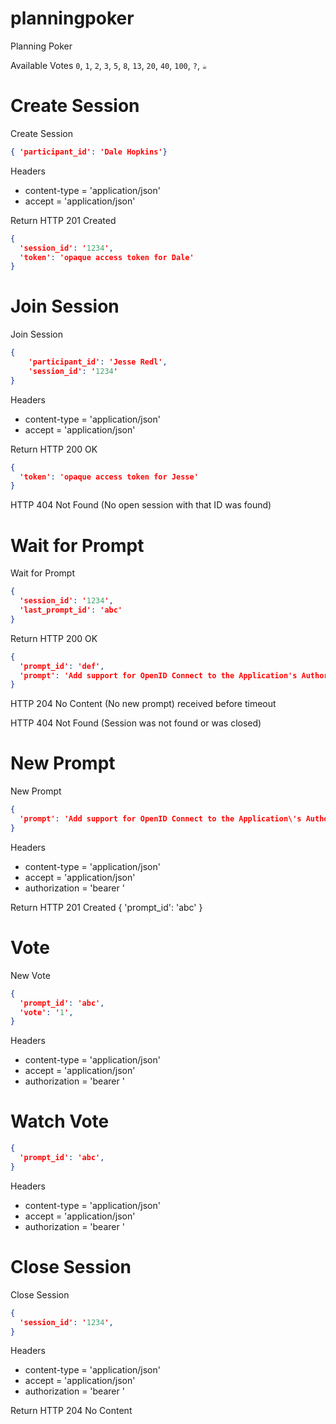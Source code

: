 # planningpoker
Planning Poker

Available Votes
`0`, `1`, `2`, `3`, `5`, `8`, `13`, `20`, `40`, `100`, `?`, `☕️`

# Create Session
Create Session <url>
```json
{ 'participant_id': 'Dale Hopkins'}
```
Headers
 - content-type = 'application/json'
 - accept = 'application/json'

Return
HTTP 201 Created
```json
{
  'session_id': '1234',
  'token': 'opaque access token for Dale'
}
```

# Join Session
Join Session <url>
```json
{
    'participant_id': 'Jesse Redl',
    'session_id': '1234'
}
```
Headers
- content-type = 'application/json'
- accept = 'application/json'

Return
HTTP 200 OK
```json
{
  'token': 'opaque access token for Jesse'
}
```
HTTP 404 Not Found
(No open session with that ID was found)

# Wait for Prompt
Wait for Prompt <url>
```json
{
  'session_id': '1234',
  'last_prompt_id': 'abc'
}
```
Return
HTTP 200 OK
```json
{
  'prompt_id': 'def',
  'prompt': 'Add support for OpenID Connect to the Application's Authorization flow',
}
```
HTTP 204 No Content
(No new prompt) received before timeout

HTTP 404 Not Found
(Session was not found or was closed)

# New Prompt
New Prompt <url>
```json
{
  'prompt': 'Add support for OpenID Connect to the Application\'s Authorization flow',
}
```
Headers
- content-type = 'application/json'
- accept = 'application/json'
- authorization = 'bearer <token>'


Return
HTTP 201 Created
{
    'prompt_id': 'abc'
}

# Vote
New Vote <url>
```json
{
  'prompt_id': 'abc',
  'vote': '1',
}
```
Headers
- content-type = 'application/json'
- accept = 'application/json'
- authorization = 'bearer <token>'

# Watch Vote <url>
```json
{
  'prompt_id': 'abc',
}
```
Headers
- content-type = 'application/json'
- accept = 'application/json'
- authorization = 'bearer <token>'

# Close Session
Close Session <url>
```json
{
  'session_id': '1234',
}
```
Headers
- content-type = 'application/json'
- accept = 'application/json'
- authorization = 'bearer <token>'

Return
HTTP 204 No Content

